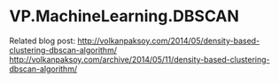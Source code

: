 VP.MachineLearning.DBSCAN
=========================

Related blog post: http://volkanpaksoy.com/2014/05/density-based-clustering-dbscan-algorithm/
                   http://volkanpaksoy.com/archive/2014/05/11/density-based-clustering-dbscan-algorithm/
